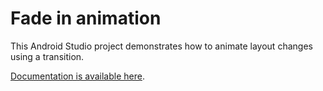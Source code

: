 # Fade in animation

This Android Studio project demonstrates how to animate layout changes using a transition.

[Documentation is available here](https://developer.android.com/training/transitions).
